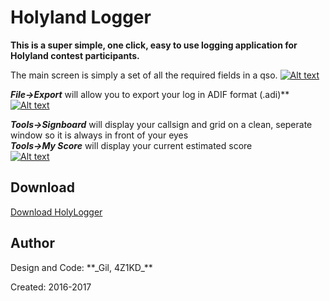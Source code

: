 <meta property="og:image" content="https://raw.githubusercontent.com/4Z1KD/HamSwitch/master/Images/HolyLogger icon.png" />
<h1>Holyland Logger</h1>

**This is a super simple, one click, easy to use logging application for Holyland contest participants.**<br>

The main screen is simply a set of all the required fields in a qso.
<a href="https://raw.githubusercontent.com/4Z1KD/HolyLogger/master/Images/HolyLogger.png" target="_blank">
![Alt text](https://raw.githubusercontent.com/4Z1KD/HolyLogger/master/Images/HolyLogger.png?raw=true "HolyLogger Main Screen")
</a>

**_File->Export_** will allow you to export your log in ADIF format (.adi)**<br>
<a href="https://raw.githubusercontent.com/4Z1KD/HolyLogger/master/Images/export.png" target="_blank">
![Alt text](https://raw.githubusercontent.com/4Z1KD/HolyLogger/master/Images/export.png?raw=true "HolyLogger Main Screen")
</a>

**_Tools->Signboard_** will display your callsign and grid on a clean, seperate window so it is always in front of your eyes<br>
**_Tools->My Score_** will display your current estimated score<br>
<a href="https://raw.githubusercontent.com/4Z1KD/HolyLogger/master/Images/Signboard.png" target="_blank">
![Alt text](https://raw.githubusercontent.com/4Z1KD/HolyLogger/master/Images/Signboard.png?raw=true "HolyLogger Main Screen")
</a>

<h2>Download</h2>
<a href="https://github.com/4Z1KD/HolyLogger/archive/master.zip" target="_blank">Download HolyLogger</a>

<h2>Author</h2>
Design and Code: **_Gil, 4Z1KD_**

Created: 2016-2017<br>

<script>
    var x = document.getElementsByClassName("button");
    x[0].outerHTML = '<img src="https://raw.githubusercontent.com/4Z1KD/HamSwitch/master/Images/HolyLogger icon.png" width="156px" style="position:absolute; top:0; right:0; background:transparent">'
</script>
<style>
.inner
{
  width: 80%;
}
#main-content
{
 width: 80%;
}
#sidebar
{
float:none;
 width: 100%;
}
</style>
